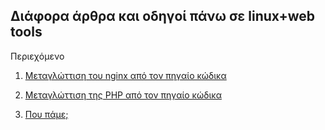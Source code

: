 ## Διάφορα άρθρα και οδηγοί πάνω σε linux+web tools

Περιεχόμενο

1. [Μεταγλώττιση του nginx από τον πηγαίο κώδικα](https://github.com/thiodordelis/tech/blob/master/nginx_compile_from_source.md)

2. [Μεταγλώττιση της PHP από τον πηγαίο κώδικα](https://github.com/thiodordelis/tech/blob/master/php_compile.md)

3. [Που πάμε;](https://github.com/thiodordelis/tech/blob/master/pou_pame.md)
